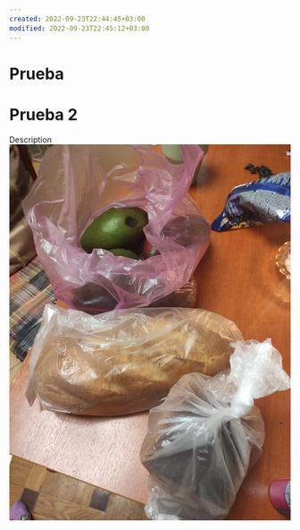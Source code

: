 ```yaml
---
created: 2022-09-23T22:44:45+03:00
modified: 2022-09-23T22:45:12+03:00
---
```


# Prueba
# Prueba 2
Description ![Image](./e55aa71886268b63ae12c2048c945a9c.jpg)
